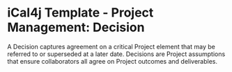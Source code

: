 # iCal4j Template - Project Management: Decision

A Decision captures agreement on a critical Project element that may be referred to or superseded at a later date.
Decisions are Project assumptions that ensure collaborators all agree on Project outcomes and deliverables.

